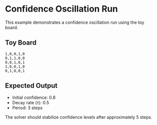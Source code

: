 # Confidence Oscillation Run

This example demonstrates a confidence oscillation run using the toy board.

## Toy Board

```
1,0,0,1,0
0,1,1,0,0
0,0,1,0,1
1,0,0,1,0
0,1,0,0,1
```

## Expected Output

- Initial confidence: 0.8
- Decay rate (τ): 0.5
- Period: 3 steps

The solver should stabilize confidence levels after approximately 5 steps.
